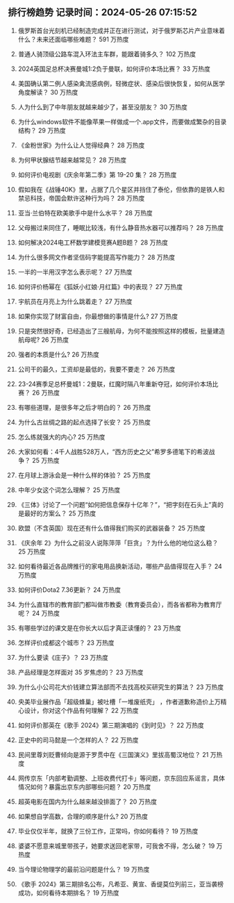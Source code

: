 
## 排行榜趋势 记录时间：2024-05-26 07:15:52
  
  1. 俄罗斯首台光刻机已经制造完成并正在进行测试，对于俄罗斯芯片产业意味着什么？未来还面临哪些难题？ 591 万热度
    
  2. 普通人骑顶级公路车混入环法主车群，能跟着骑多久？ 102 万热度
    
  3. 2024英国足总杯决赛曼城1:2负于曼联，如何评价本场比赛？ 33 万热度
    
  4. 美国确认第二例人感染禽流感病例，轻微症状、感染后很快恢复，如何从医学角度解读？ 30 万热度
    
  5. 人为什么到了中年朋友就越来越少了，甚至没朋友？ 30 万热度
    
  6. 为什么windows软件不能像苹果一样做成一个.app文件，而要做成繁杂的目录结构？ 29 万热度
    
  7. 《金粉世家》为什么让人觉得经典？ 28 万热度
    
  8. 为何甲状腺结节越来越常见？ 28 万热度
    
  9. 如何评价电视剧《庆余年第二季》第 19-20 集？ 28 万热度
    
  10. 假如我在《战锤40K》里，占据了几个星区并挡住了泰伦，但依靠的是铁人和禁忌科技，帝国会默许这种行为吗？ 28 万热度
    
  11. 亚当·兰伯特在欧美歌手中是什么水平？ 28 万热度
    
  12. 父母搬过来同住了，睡眠比较浅，有什么静音热水器可以推荐吗？ 28 万热度
    
  13. 如何解决2024电工杯数学建模竞赛A题B题？ 28 万热度
    
  14. 为什么很多网文作者坚信码字能提高写作能力？ 28 万热度
    
  15. 一半的一半用汉字怎么表示呢？ 27 万热度
    
  16. 如何评价杨幂在《狐妖小红娘·月红篇》中的表现？ 27 万热度
    
  17. 宇航员在月亮上为什么跳着走？ 27 万热度
    
  18. 如果你实现了财富自由，你最想做的事情是什么? 27 万热度
    
  19. 只是突然很好奇，已经造出了三艘航母，为何不能按照这样的模板，批量建造航母呢? 26 万热度
    
  20. 强者的本质是什么? 26 万热度
    
  21. 公司干的最久，工资却是最低的，我要不要走？ 26 万热度
    
  22. 23-24赛季足总杯曼城1：2曼联，红魔时隔八年重新夺冠，如何评价本场比赛？ 26 万热度
    
  23. 有哪些道理，是很多年之后才明白的？ 26 万热度
    
  24. 为什么古丝绸之路的起点选择了长安？ 25 万热度
    
  25. 怎么练就强大的内心? 25 万热度
    
  26. 大家如何看：4千人战胜528万人，“西方历史之父”希罗多德笔下的希波战争？ 25 万热度
    
  27. 在月球上游泳会是一种什么样的体验？ 25 万热度
    
  28. 中年少女这个词怎么理解？ 25 万热度
    
  29. 《三体》讨论了一个问题“如何把信息保存十亿年？”，“把字刻在石头上”真的是最好的方案么？ 25 万热度
    
  30. 欧盟（不含英国）现在还有什么值得我们购买的武器装备？ 25 万热度
    
  31. 《庆余年 2》为什么之前没人说陈萍萍「巨贪」？为什么他的地位这么稳？ 25 万热度
    
  32. 如何看待最近各品牌推行的家电用品换新活动，哪些产品值得现在入手？ 24 万热度
    
  33. 如何评价Dota2 7.36更新？ 24 万热度
    
  34. 为什么直辖市的教育部门都叫做市教委（教育委员会），而各省都称为教育厅呢？ 24 万热度
    
  35. 有哪些学过的课文是在你长大以后才真正读懂的？ 23 万热度
    
  36. 怎样评价成都这个城市？ 23 万热度
    
  37. 为什么要读《庄子》？ 23 万热度
    
  38. 产品经理是怎样面对 35 岁焦虑的？ 23 万热度
    
  39. 为什么小公司花大价钱建立算法部而不去找高校买研究生的算法？ 23 万热度
    
  40. 央美毕业展作品「超级蜂巢」被吐槽「一堆废纸壳」 ，作者道歉称造价上万精心设计，你对这个作品有何理解？ 22 万热度
    
  41. 如何评价那英在《歌手 2024》第三期演唱的《到时见》？ 22 万热度
    
  42. 正史中的司马懿是一个怎样的人？ 22 万热度
    
  43. 民间里尊刘贬曹倾向是源于罗贯中在《三国演义》里拔高蜀汉地位？ 21 万热度
    
  44. 网传京东「内部考勤调整、上班收费代打卡」等问题，京东回应系谣言，具体情况如何？暴露出京东内部哪些问题？ 20 万热度
    
  45. 超英电影在国内为什么越来越没排面了？ 20 万热度
    
  46. 如果想自学高数，合理的顺序是什么? 20 万热度
    
  47. 毕业仅仅半年，就换了三份工作，正常吗，你如何看待？ 19 万热度
    
  48. 婆婆不愿意来城里带孩子，她要求送回老家带，可我舍不得，怎么破？ 19 万热度
    
  49. 当今理论物理学的最前沿问题是什么？ 19 万热度
    
  50. 《歌手 2024》第三期排名公布，凡希亚、黄宣、香缇莫位列前三，亚当袭榜成功，如何看待本期排名？ 19 万热度
    